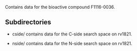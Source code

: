 Contains data for the bioactive compound F1116-0036.

## Subdirectories

- cside/ contains data for the C-side search space on rv1821.

- nside/ contains data for the N-side search space on rv1821.

